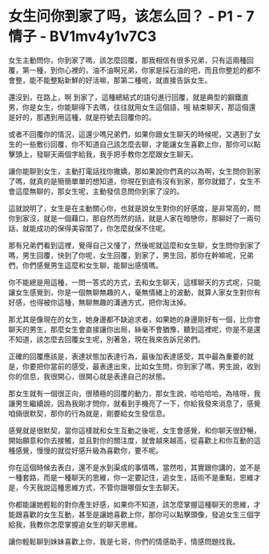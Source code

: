 # 女生问你到家了吗，该怎么回？ - P1 - 7情子 - BV1mv4y1v7C3

女生主動問你，你到家了嗎，該怎麼回覆，那我相信有很多兄弟，只有這兩種回覆，第一種，到你心裡的，油不油啊兄弟，你家是採石油的吧，而且你整尬的都不會整，能不能整點新鮮的好活嘛，那第二種呢，就直接告訴女生。

還沒到，在路上，啊 到家了，這種總結式的語句進行回覆，就是典型的鋼鐵直男，你是女生，你能聊得下去嗎，往往就用女生這個語，哦 結束聊天，那這個還是好的，那遇到用這種，就是符號去回覆你的。

或者不回覆你的情況，這還少嗎兄弟們，如果你跟女生聊天的時候呢，又遇到了女生的一些敷衍回覆，你不知道自己該怎麼去聊，才能讓女生喜歡上你，那你可以點擊頭上，發聊天兩個字給我，我手把手教你怎麼跟女生聊天。

讓你能聊到女生，主動打電話找你撒嬌，那如果說你們真的以為啊，女生問你到家了嗎，就真的是簡簡單單的想知道，你現在到底有沒有到家，那你就錯了，女生不會這麼無聊的，那女生呢，主動發信息問你到家了沒的。

這就說明了，女生是在主動關心你，也就是說女生對你的好感度，是非常高的，問你到家沒，就是一個藉口，那自然而然的話，就是人家在暗戀你，那聊好了一兩句話，就能成功的保得美容閨了，你怎麼就保不住呢。

那有兄弟們看到這裡，覺得自己又懂了，然後呢就這麼和女生聊，女生問你到家了嗎，男生回覆，快到了你呢，女生回覆，到家了，男生回，那你在幹嘛呢，兄弟們，你們感覺男生這麼和女生聊，能聊出感情嗎。

你不能總是用這種，一問一答式的方式，去和女生聊天，這樣聊天的方式呢，只能讓女生感覺到，你是一個無聊無趣的人，毫無情緒上的波動，就算人家女生對你有好感，也得被你這種，無聊無趣的溝通方式，把你淘汰掉。

那尤其是像現在的女生，她身邊都不缺追求者，如果她的身邊剛好有一個，比你會聊天的男生，那麼女生會直接讓你出局，絲毫不會猶豫，聽到這裡呢，你是不是還不知道，該怎麼去回覆女生呢，別著急，現在我來告訴兄弟們。

正確的回覆應該是，表達狀態加表達行為，最後加表達感受，其中最為重要的就是，你要把你當前的感受，最表達出來，比如女生問，你到家了嗎，男生說，收到你的信息，我很開心，很開心就是表達自己的狀態。

那女生就有一個很正向，很積極的回覆的動力，那女生說，哈哈哈哈，為啥呀，我讓男生繼續說，因為我剛才問你，就看到手機亮了一下，你給我發來消息了，感覺咱倆很默契，那你的行為就是，剛要給女生發信息。

感覺就是很默契，當你這樣就和女生互動之後呢，女生會感覺，和你聊天很舒暢，開始願意和你去接觸，並且對你的關注度，就會越來越高，從喜歡上和你互動的這種感覺，慢慢的就從好感升級為喜歡你，要不呢。

你在這個時候去表白，還不是水到渠成的事情嗎，當然啦，其實跟你講的，並不是一種套路，而是一種聊天的思維，你一定要記住，追女生，話術不是重點，思維才是，今天我說這種思維方式，不管你跟哪個女生去聊天。

你都能讓她輕鬆的對你產生好感，如果你不知道，該怎麼掌握這種聊天的思維，才能跟喜歡的女生互動，甚至是讓她喜歡上你，那你可以點擊頭像，發追女生三個字給我，我教你怎麼掌握追女生的聊天思維。

讓你輕鬆聊到妹妹喜歡上你，我是七哥，你們的情感助手，情感問題找我。